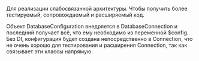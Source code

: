 Для реализации слабосвязанной архитектуры. Чтобы получить более тестируемый, сопровождаемый и расширяемый код.

Объект DatabaseConfiguration внедряется в DatabaseConnection и последний получает всё, что ему необходимо из переменной $config. Без DI, конфигурация будет создана непосредственно в Connection, что не очень хорошо для тестирования и расширения Connection, так как связывает эти классы напрямую.
